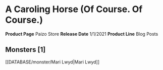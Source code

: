 ﻿---
id: '59'
name: A Caroling Horse (Of Course. Of Course.)
rarity: Common
rus_type_level: null
source: null
trait: null
type: Source

---
# A Caroling Horse (Of Course. Of Course.)

**Product Page** Paizo Store
**Release Date** 1/1/2021
**Product Line** Blog Posts

## Monsters [1]

[[DATABASE/monster/Mari Lwyd|Mari Lwyd]]
